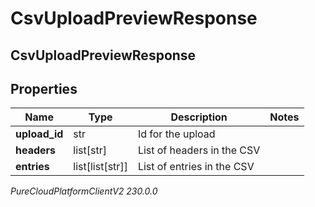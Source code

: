 # CsvUploadPreviewResponse

## CsvUploadPreviewResponse

## Properties

|Name | Type | Description | Notes|
|------------ | ------------- | ------------- | -------------|
| **upload_id** | str | Id for the upload | |
| **headers** | list[str] | List of headers in the CSV | |
| **entries** | list[list[str]] | List of entries in the CSV | |



_PureCloudPlatformClientV2 230.0.0_
